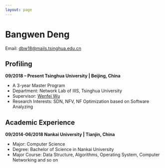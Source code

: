 ```yaml
---
layout: page
---
```


<!-- <img src="/images/bangwen.jpg" class="floatpic" width="150" height="150"> -->
# Bangwen Deng
  

Email: dbw18@mails.tsinghua.edu.cn


## Profiling
  
**09/2018 – Present  Tsinghua University | Beijing, China**
- A 3-year Master Program
- Department:	Network Lab of IIIS, Tsinghua University  
- Supervisor:	[Wenfei Wu][supervisor]
- Research Interests:	SDN, NFV, NF Optimization based on Software Analyzing


## Academic Experience

**09/2014-06/2018  Nankai University | Tianjin, China**
- Major: Computer Science
- Degree: Bachelor of Science in Nankai University 
- Major Course: Data Structure, Algorithms, Operating System, Computer Networking and so on




[supervisor]: http://wenfei-wu.github.io/



